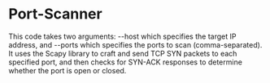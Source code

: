 # Port-Scanner
This code takes two arguments: --host which specifies the target IP address, and --ports which specifies the ports to scan (comma-separated). It uses the Scapy library to craft and send TCP SYN packets to each specified port, and then checks for SYN-ACK responses to determine whether the port is open or closed.
